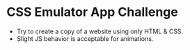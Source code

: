 # CSS Emulator App Challenge

* Try to create a copy of a website using only HTML & CSS.
* Slight JS behavior is acceptable for animations.
